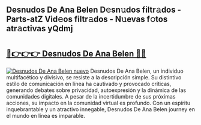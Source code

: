 ## Desnudos De Ana Belen D𝚎sn𝚞dos filtr𝚊dos - Parts-atZ Vid𝚎os filtr𝚊dos - N𝚞evas f𝚘tos atr𝚊ctivas yQdmj

# <h2><a href="http://mbcep5.tromn.icu/?c=Desnudos+De+Ana+Belen">🔗👉👉👉 Desnudos De Ana Belen 🔗🔗</a></h2>

[![Desnudos De Ana Belen nuevo](https://i.imgur.com/pEAQMta.gif)](http://mbcep5.tromn.icu/?c=Desnudos+De+Ana+Belen)
Desnudos De Ana Belen, un individuo multifacético y divisivo, se resiste a la descripción simple. Su distintivo estilo de comunicación en línea ha cautivado y provocado críticas, generando debates sobre privacidad, autoexpresión y la dinámica de las comunidades digitales. A pesar de la incertidumbre de sus próximas acciones, su impacto en la comunidad virtual es profundo. Con un espíritu inquebrantable y un atractivo innegable, Desnudos De Ana Belen journey en el mundo en línea es imparable.
